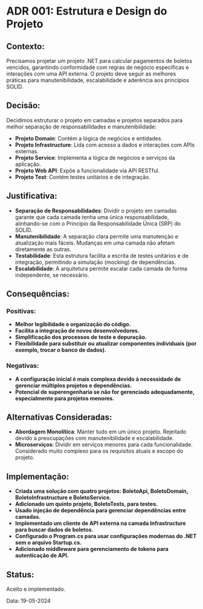 # ADR 001: Estrutura e Design do Projeto

## Contexto:
Precisamos projetar um projeto .NET para calcular pagamentos de boletos vencidos, garantindo conformidade com regras de negócio específicas e interações com uma API externa. O projeto deve seguir as melhores práticas para manutenibilidade, escalabilidade e aderência aos princípios SOLID.

## Decisão:
Decidimos estruturar o projeto em camadas e projetos separados para melhor separação de responsabilidades e manutenibilidade:

- **Projeto Domain**: Contém a lógica de negócios e entidades.
- **Projeto Infrastructure**: Lida com acesso a dados e interações com APIs externas.
- **Projeto Service**: Implementa a lógica de negócios e serviços da aplicação.
- **Projeto Web API**: Expõe a funcionalidade via API RESTful.
- **Projeto Test**: Contém testes unitários e de integração.
  
## Justificativa:

- **Separação de Responsabilidades**: Dividir o projeto em camadas garante que cada camada tenha uma única responsabilidade, alinhando-se com o Princípio da Responsabilidade Única (SRP) do SOLID.
- **Manutenibilidade**: A separação clara permite uma manutenção e atualização mais fáceis. Mudanças em uma camada não afetam diretamente as outras.
- **Testabilidade**: Esta estrutura facilita a escrita de testes unitários e de integração, permitindo a simulação (mocking) de dependências.
- **Escalabilidade**: A arquitetura permite escalar cada camada de forma independente, se necessário.

## Consequências:

### Positivas:

- **Melhor legibilidade e organização do código.**
- **Facilita a integração de novos desenvolvedores.**
- **Simplificação dos processos de teste e depuração.**
- **Flexibilidade para substituir ou atualizar componentes individuais (por exemplo, trocar o banco de dados).**

### Negativas:

- **A configuração inicial é mais complexa devido à necessidade de gerenciar múltiplos projetos e dependências.**
- **Potencial de superengenharia se não for gerenciado adequadamente, especialmente para projetos menores.**

## Alternativas Consideradas:

- **Abordagem Monolítica**: Manter tudo em um único projeto. Rejeitado devido a preocupações com manutenibilidade e escalabilidade.
- **Microserviços**: Dividir em serviços menores para cada funcionalidade. Considerado muito complexo para os requisitos atuais e escopo do projeto.

## Implementação:

- **Criada uma solução com quatro projetos: BoletoApi, BoletoDomain, BoletoInfrastructure e BoletoService.**
- **Adicionado um quinto projeto, BoletoTests, para testes.**
- **Usado injeção de dependência para gerenciar dependências entre camadas.**
- **Implementado um cliente de API externa na camada Infrastructure para buscar dados de boletos.**
- **Configurado o Program.cs para usar configurações modernas do .NET sem o arquivo Startup.cs.**
- **Adicionado middleware para gerenciamento de tokens para autenticação de API.**

## Status:
Aceito e implementado.

Data:
19-05-2024
